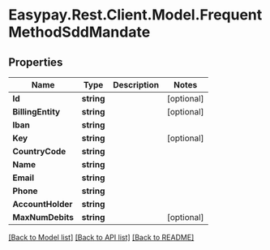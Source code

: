 # Easypay.Rest.Client.Model.FrequentMethodSddMandate

## Properties

Name | Type | Description | Notes
------------ | ------------- | ------------- | -------------
**Id** | **string** |  | [optional] 
**BillingEntity** | **string** |  | [optional] 
**Iban** | **string** |  | 
**Key** | **string** |  | [optional] 
**CountryCode** | **string** |  | 
**Name** | **string** |  | 
**Email** | **string** |  | 
**Phone** | **string** |  | 
**AccountHolder** | **string** |  | 
**MaxNumDebits** | **string** |  | [optional] 

[[Back to Model list]](../README.md#documentation-for-models) [[Back to API list]](../README.md#documentation-for-api-endpoints) [[Back to README]](../README.md)

